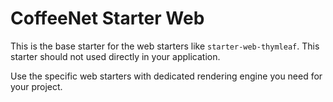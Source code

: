 # CoffeeNet Starter Web

This is the base starter for the web starters like `starter-web-thymleaf`. This starter should not used directly in your application.

Use the specific web starters with dedicated rendering engine you need for your project.